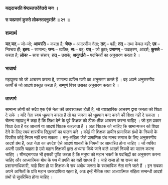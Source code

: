 #### यद्यदाचरति श्रेष्ठस्तत्तदेवेतरो जनः ।
#### स यत्प्रमाणं कुरुते लोकस्तदनुवर्तते ॥ २१ ॥

### शब्दार्थ

**यत् यत्** – जो-जो; **आचरति** – करता है; **श्रेष्ठः** – आदरणीय नेता; **तत्** – वही; **तत्** – तथा  केवल वही; **एव** – निश्चय ही; **इतरः** – सामान्य; **जनः** – व्यक्ति; **सः** – वह; **यत्** – जो कुछ; **प्रमाणम्** – उदाहरण, आदर्श; **कुरुते** – करता है; **लोकः** – सारा संसार; **तत्** – उसके; **अनुवर्तते** – पदचिन्हों का अनुसरण करता है ।

### भावार्थ

महापुरुष जो जो आचरण करता है, सामान्य व्यक्ति उसी का अनुसरण करते हैं । वह अपने अनुसरणीय कार्यों से जो आदर्श प्रस्तुत करता है, सम्पूर्ण विश्व उसका अनुसरण करता है ।

### तात्पर्य

सामान्य लोगों को सदैव एक ऐसे नेता की आवश्यकता होती है, जो व्यावहारिक आचरण द्वारा जनता को शिक्षा दे सके । यदि नेता स्वयं धूम्रपान करता है तो वह जनता को धूम्रपान बन्द करने की शिक्षा नहीं दे सकता । चैतन्य महाप्रभु ने कहा है कि शिक्षा देने के पूर्व शिक्षक को ठीक-ठीक आचरण करना चाहिए । जो इस प्रकार शिक्षा देता है वह आचार्य या आदर्श शिक्षक कहलाता है । अतः शिक्षक को चाहिए कि सामान्यजन को शिक्षा देने के लिए स्वयं शास्त्रीय सिद्धान्तों का पालन करे । कोई भी शिक्षक प्राचीन प्रामाणिक ग्रंथों के नियमों के विपरीत कोई नियम नहीं बना सकता । मनु-संहिता जैसे प्रामाणिक ग्रंथ मानव समाज के लिए अनुसरणीय आदर्श ग्रंथ हैं, अतः नेता का उपदेश ऐसे आदर्श शास्त्रों के नियमों पर आधारित होना चाहिए । जो व्यक्ति अपनी उन्नति चाहता है उसे महान शिक्षकों द्वारा अभ्यास किये जाने वाले आदर्श नियमों का पालन करना चाहिए । श्रीमद्भागवत भी इसकी पुष्टि करता है कि मनुष्य को महान भक्तों के पदचिह्नों का अनुसरण करना चाहिए और आध्यात्मिक बोध के पथ में प्रगति का यही साधन है । चाहे राजा हो या राज्य का प्रशासनाधिकारी, चाहे पिता हो या शिक्षक-ये सब अबोध जनता के स्वाभाविक नेता माने जाते हैं । इन सबका अपने आश्रितों के प्रति महान उत्तरदायित्व रहता है, अतः इन्हें नैतिक तथा आध्यात्मिक संहिता सम्बन्धी आदर्श ग्रंथों से सुपरिचित होना चाहिए ।